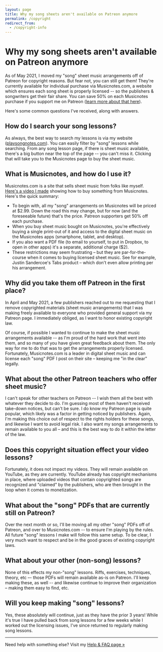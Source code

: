 ```yaml
---
layout: page
title: Why my song sheets aren't available on Patreon anymore
permalink: /copyright
redirect_from:
  - /copyright-info
---
```


# Why my song sheets aren't available on Patreon anymore

As of May 2021, I moved my "song" sheet music arrangements off of Patreon for copyright reasons. But fear not, you can still get them! They're currently available for individual purchase via Musicnotes.com, a website which ensures each song sheet is properly licensed -- so the publishers & songwriters get their fair share. You can save 50% on each Musicnotes purchase if you support me on Patreon ([learn more about that here](http://playsongnotes.com/join)).

Here's some common questions I've received, along with answers.

## How do I search your song lessons?

As always, the best way to search my lessons is via my website ([playsongnotes.com](http://playsongnotes.com/search)). You can easily filter by "song" lessons while searching. From any song lesson page, if there is sheet music available, there's a big button near the top of the page -- you can't miss it. Clicking that will take you to the Musicnotes page to buy the sheet music.

## What is Musicnotes, and how do I use it?

Musicnotes.com is a site that sells sheet music from folks like myself. [Here's a video I made](https://youtu.be/oKeG4pH-QBY) showing how to buy something from Musicnotes. Here's the quick summary:

- To begin with, all my "song" arrangements on Musicnotes will be priced at $2.99. Down the road this may change, but for now (and the foreseeable future) that's the price. Patreon supporters get 50% off each purchase.
- When you buy sheet music bought on Musicnotes, you're effectively buying a single print-out of it and access to the digital sheet music on the Musicnotes apps (smartphone, tablet, and desktop).
- If you also want a PDF file (to email to yourself, to put in Dropbox, to open in other apps) it's a separate, additional charge ($2).
- These restrictions may seem frustrating – but they are par-for-the-course when it comes to buying licensed sheet music.  See for example, Justin Sandercoe's Tabs product – which don't even allow printing per his arrangement.

## Why did you take them off Patreon in the first place?

In April and May 2021, a few publishers reached out to me requesting that I remove copyrighted materials (sheet music arrangements) that I was making freely available to everyone who provided general support via my Patreon page. I immediately obliged, as I want to honor existing copyright law.

Of course, if possible I wanted to continue to make the sheet music arrangements available -- as I'm proud of the hard work that went into them, and so many of you have given great feedback about them. The only way for me to do that was to get the arrangements properly licensed. Fortunately, Musicnotes.com is a leader in digital sheet music and can license each "song" PDF I post on their site – keeping me "in the clear" legally.

## What about the other Patreon teachers who offer sheet music?

I can't speak for other teachers on Patreon -- I wish them all the best with whatever they decide to do. I'm guessing most of them haven't received take-down notices, but can't be sure. I do know my Patreon page is quite popular, which likely was a factor in getting noticed by publishers. Again, I'm making this choice out of respect to the rights holders for these songs, and likewise I want to avoid legal risk. I also want my songs arrangements to remain available to you all – and this is the best way to do it within the letter of the law.

## Does this copyright situation effect your video lessons?

Fortunately, it does not impact my videos. They will remain available on YouTube, as they are currently. YouTube already has copyright mechanisms in place, where uploaded videos that contain copyrighted songs are recognized and "claimed" by the publishers, who are then brought in the loop when it comes to monetization.

## What about the "song" PDFs that are currently still on Patreon?

Over the next month or so, I'll be moving all my other "song" PDFs off of Patreon, and over to Musicnotes.com -- to ensure I'm playing by the rules. All future "song" lessons I make will follow this same setup. To be clear, I very much want to respect and be in the good graces of existing copyright laws.

## What about your other (non-song) lessons?

None of this effects my non-"song" lessons. Riffs, exercises, techniques, theory, etc –- those PDFs will remain available as-is on Patreon. I'll keep making these, as well -- and likewise continue to improve their organization – making them easy to find, etc.

## Will you keep making "song" lessons?

Yes, these absolutely will continue, just as they have the prior 3 years! While it's true I have pulled back from song lessons for a few weeks while I worked out the licensing issues, I've since returned to regularly making song lessons.

<hr />

Need help with something else? Visit my [Help & FAQ page »](/help)
